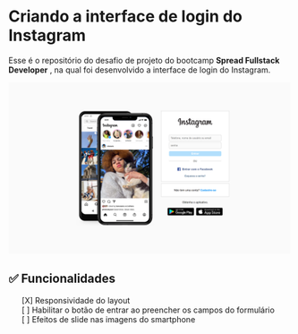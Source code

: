 # Criando a interface de login do Instagram

Esse é o repositório do desafio de projeto do bootcamp **Spread Fullstack Developer** , na qual foi desenvolvido a interface de login do Instagram.

![Interface de login Instagram!](images/preview-login-instagram.png "Interface de login Instagram")

## ✅ Funcionalidades

<ul style="list-style: none;"> 
    <li>[X] Responsividade do layout</li>
    <li>[ ] Habilitar o botão de entrar ao preencher os campos do formulário</li>
    <li>[ ] Efeitos de slide nas imagens do smartphone</li>
</ul>